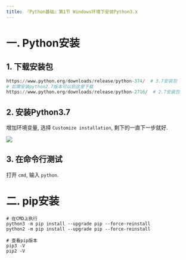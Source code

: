```yaml
---
title: 『Python基础』第1节 Windows环境下安装Python3.x
---
```


# 一. Python安装

## 1. 下载安装包

```python
https://www.python.org/downloads/release/python-374/  # 3.7安装包
# 如需安装python2.7版本可以到这里下载
https://www.python.org/downloads/release/python-2716/  # 2.7安装包
```

## 2. 安装Python3.7

增加环境变量, 选择 `Customize installation`, 剩下的一直下一步就好.

![](https://i.loli.net/2019/08/08/SiGIog71fzuatWp.png)


## 3. 在命令行测试

打开 `cmd`, 输入 `python`.


# 二. pip安装

```
# 在CMD上执行
python3 -m pip install --upgrade pip --force-reinstall
python2 -m pip install --upgrade pip --force-reinstall

# 查看pip版本
pip3 -V
pip2 -V
```

 